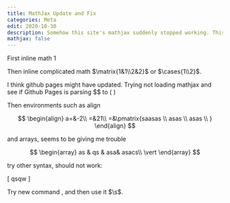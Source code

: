 ```yaml
---
title: MathJax Update and Fix
categories: Meta
edit: 2020-10-30
description: Somehow this site's mathjax suddenly stopped working. This post is to test that. 
mathjax: false
---
```


First inline math $1$



Then inline complicated math $\matrix{1&1\\2&2}$ or $\cases{1\\2}$.

I think github pages might have updated. Trying not loading mathjax and see if Github Pages is parsing $$ to \( \)

Then environments such as align

$$
\begin{align}
a=&-2\\
=&21\\
=&\pmatrix{saasas \\ asas \\ asas \\ }
\end{align}
$$

and arrays, seems to be giving me trouble

$$
\begin{array}
as & qs & asa& asacs\\
\vert
\end{array}
$$

try other syntax, should not work:

\[
qsqw
\]


Try new command $\newcommand{\s}{\sin}$, and then use it $\s$. 